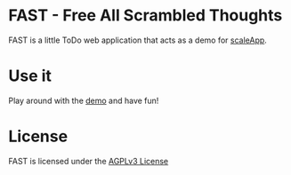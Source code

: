 # FAST - Free All Scrambled Thoughts

FAST is a little ToDo web application that acts as a demo for [scaleApp](https://github.com/flosse/scaleApp).

# Use it

Play around with the [demo](http://scaleapp.org/demo/fast/) and have fun!

# License
FAST is licensed under the [AGPLv3 License](http://www.gnu.org/licenses/agpl.html)
